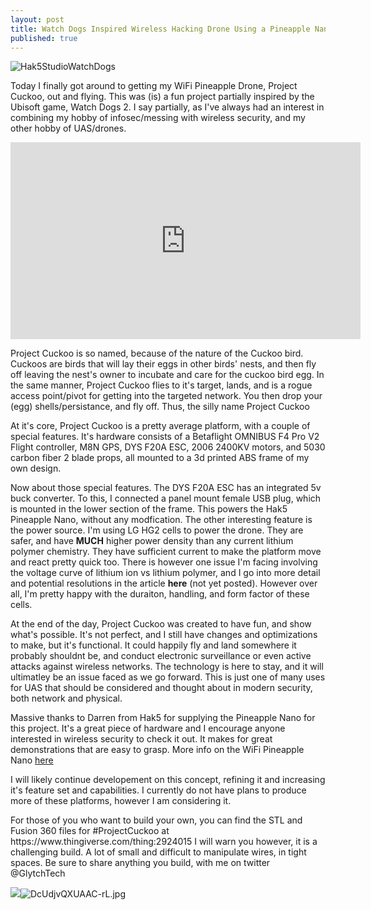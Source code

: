 ```yaml
---
layout: post
title: Watch Dogs Inspired Wireless Hacking Drone Using a Pineapple Nano
published: true
---
```

![Hak5StudioWatchDogs]({{site.baseurl}}/images/2018/5/Ddhk21UVwAA7s01.jpg)

<p> Today I finally got around to getting my WiFi Pineapple Drone, Project Cuckoo, out and flying. This was (is) a fun project 
partially inspired by the Ubisoft game, Watch Dogs 2. I say partially, as I've always had an interest in combining my hobby of
infosec/messing with wireless security, and my other hobby of UAS/drones. </p> 

<iframe width="560" height="315" src="https://www.youtube.com/embed/lKtKYhTO5wk" frameborder="0" allow="autoplay; encrypted-media" allowfullscreen></iframe>

<p> Project Cuckoo is so named, because of the nature of the Cuckoo bird. Cuckoos are birds that will lay their eggs in other 
birds' nests, and then fly off leaving the nest's owner to incubate and care for the cuckoo bird egg. In the same manner, 
Project Cuckoo flies to it's target, lands, and is a rogue access point/pivot for getting into the targeted network. You then 
drop your (egg) shells/persistance, and fly off. Thus, the silly name Project Cuckoo </p> 

<p> At it's core, Project Cuckoo is a pretty average platform, with a couple of special features. It's hardware consists of a 
Betaflight OMNIBUS F4 Pro V2 Flight controller, M8N GPS, DYS F20A ESC, 2006 2400KV motors, and 5030 carbon fiber 2 blade props, all mounted 
to a 3d printed ABS frame of my own design. </p> 

<p> Now about those special features. The DYS F20A ESC has an integrated 5v buck converter. To this, I connected a panel mount 
female USB plug, which is mounted in the lower section of the frame. This powers the Hak5 Pineapple Nano, without any modfication.
The other interesting feature is the power source. I'm using LG HG2 cells to power the drone. They are safer, and have <b>MUCH</b> 
higher power density than any current lithium polymer chemistry. They have sufficient current to make the platform move and react
pretty quick too. There is however one issue I'm facing involving the voltage curve of lithium ion vs lithium polymer, and I go 
into more detail and potential resolutions in the article <b>here</b> (not yet posted). However over all, I'm pretty happy with 
the duraiton, handling, and form factor of these cells. </p> 

<p> At the end of the day, Project Cuckoo was created to have fun, and show what's possible. It's not perfect, and I still have 
changes and optimizations to make, but it's functional. It could happily fly and land somewhere it probably shouldnt be, and 
conduct electronic surveillance or even active attacks against wireless networks. The technology is here to stay, and it will 
ultimatley be an issue faced as we go forward. This is just one of many uses for UAS that should be considered and thought about in modern security,
both network and physical. </p> 

<p> Massive thanks to Darren from Hak5 for supplying the Pineapple Nano for this project. It's a great piece of hardware and I encourage anyone interested in wireless security to check it out. It makes for great demonstrations that are easy to grasp. 
More info on the WiFi Pineapple Nano <a href="https://www.wifipineapple.com/pages/nano">here</a> </p> 
<p> I will likely continue developement on this concept, refining it and increasing it's feature set and capabilities. I currently 
do not have plans to produce more of these platforms, however I am considering it. </p>

<p> For those of you who want to build your own, you can find the STL and Fusion 360 files for #ProjectCuckoo at https://www.thingiverse.com/thing:2924015
I will warn you however, it is a challenging build. A lot of small and difficult to manipulate wires, in tight spaces. Be sure to share anything you build, with me on twitter @GlytchTech</p>

![]({{site.baseurl}}/_posts/DcUdjvQXUAAC-rL.jpg)![DcUdjvQXUAAC-rL.jpg]({{site.baseurl}}/images/2018/5/DcUdjvQXUAAC-rL.jpg)
